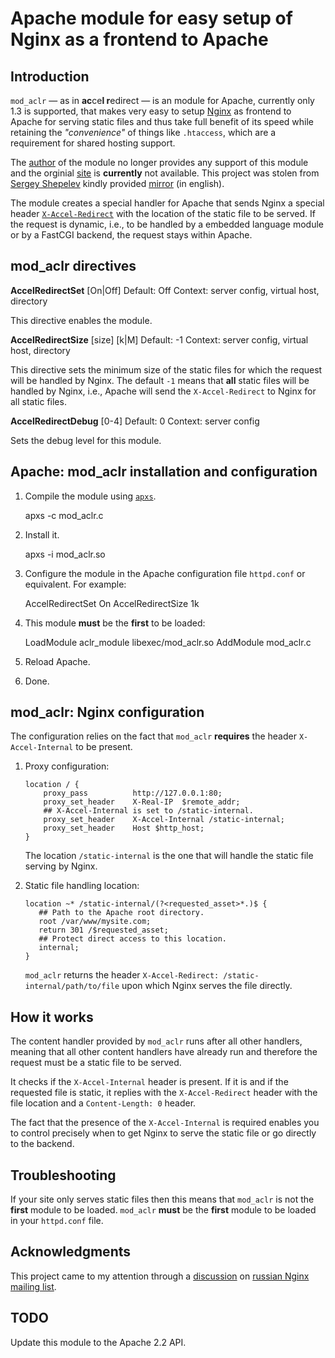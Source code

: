 # Apache module for easy setup of Nginx as a frontend to Apache

## Introduction

`mod_aclr` &mdash; as in **ac**ce**l r**edirect &mdash; is an module
for Apache, currently only 1.3 is supported, that makes very easy to
setup [Nginx](http://wiki.nginx.org) as frontend to Apache for serving
static files and thus take full benefit of its speed while retaining
the *"convenience"* of things like `.htaccess`, which are a
requirement for shared hosting support.

The [author](http://miksir.livejournal.com/) of the module no longer
provides any support of this module and the orginial
[site](http://miksir.pp.ru/?r=72) is **currently** not available. This
project was stolen from [Sergey Shepelev](http://temoto.ru) kindly
provided
[mirror](http://temoto.ru/mirror/miksir.pp.ru/mod_aclr-eng.html) (in english).

The module creates a special handler for Apache that sends Nginx a
special header
[`X-Accel-Redirect`](http://wiki.nginx.org/X-accel#X-Accel-Redirect)
with the location of the static file to be served. If the request is
dynamic, i.e., to be handled by a embedded language module or by a
FastCGI backend, the request stays within Apache.

## mod_aclr directives

 **AccelRedirectSet** [On|Off]
 Default: Off
 Context: server config, virtual host, directory

 This directive enables the module.

 **AccelRedirectSize** [size] [k|M]
 Default: -1
 Context: server config, virtual host, directory
 
 This directive sets the minimum size of the static files for which the
 request will be handled by Nginx. The default `-1` means that **all**
 static files will be handled by Nginx, i.e., Apache will send the
 `X-Accel-Redirect` to Nginx for all static files.

 **AccelRedirectDebug** [0-4]
 Default: 0
 Context: server config

 Sets the debug level for this module.

## Apache: mod_aclr installation and configuration

 1. Compile the module using [`apxs`](http://man.cx/apxs).
     
     apxs -c mod_aclr.c
    
 2. Install it.
     
     apxs -i mod_aclr.so 
 
 4. Configure the module in the Apache configuration file `httpd.conf`
    or equivalent. For example:
 
     AccelRedirectSet On
     AccelRedirectSize 1k
     

 3. This module **must** be the **first** to be loaded:
 
     LoadModule aclr_module libexec/mod_aclr.so
     AddModule mod_aclr.c

 4. Reload Apache.
 
 5. Done.

## mod_aclr: Nginx configuration

The configuration relies on the fact that `mod_aclr` **requires** the
header `X-Accel-Internal` to be present.

 1. Proxy configuration:
        
        location / {
            proxy_pass          http://127.0.0.1:80;
            proxy_set_header    X-Real-IP  $remote_addr;
            ## X-Accel-Internal is set to /static-internal.
            proxy_set_header    X-Accel-Internal /static-internal;
            proxy_set_header    Host $http_host;
        }

     The location `/static-internal` is the one that will handle the
     static file serving by Nginx.
     
     
  2. Static file handling location:
  
         location ~* /static-internal/(?<requested_asset>*.)$ {
            ## Path to the Apache root directory.
            root /var/www/mysite.com;
            return 301 /$requested_asset;
            ## Protect direct access to this location.
            internal;
         }

      `mod_aclr` returns the header `X-Accel-Redirect:
      /static-internal/path/to/file` upon which Nginx serves the file
      directly.
      
## How it works

The content handler provided by `mod_aclr` runs after all other
handlers, meaning that all other content handlers have already run and
therefore the request must be a static file to be served.     

It checks if the `X-Accel-Internal` header is present. If it is and if
the requested file is static, it replies with the `X-Accel-Redirect`
header with the file location and a `Content-Length: 0` header. 
     
The fact that the presence of the `X-Accel-Internal` is required
enables you to control precisely when to get Nginx to serve the static
file or go directly to the backend.
     
## Troubleshooting

If your site only serves static files then this means that `mod_aclr`
is not the **first** module to be loaded. `mod_aclr` **must** be the
**first** module to be loaded in your `httpd.conf` file.

## Acknowledgments

This project came to my attention through a
[discussion](http://mailman.nginx.org/pipermail/nginx-ru/2011-August/042282.html)
on
[russian Nginx mailing list](http://mailman.nginx.org/pipermail/nginx-ru/).

## TODO

Update this module to the Apache 2.2 API.
